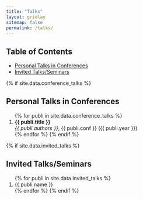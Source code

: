 ```yaml
---
title: "Talks"
layout: gridlay
sitemap: false
permalink: /talks/
---
```



## Table of Contents
- [Personal Talks in Conferences](#personal)
- [Invited Talks/Seminars](#invited)


{% if site.data.conference_talks %}
## Personal Talks in Conferences
<a id="personal"></a>

<ol>
{% for publi in site.data.conference_talks %}
<li>
<strong>{{ publi.title }}</strong> <br/> <i>{{ publi.authors }}</i>, {{ publi.conf }} ({{ publi.year }})
</li>
{% endfor %}
{% endif %}
</ol>

{% if site.data.invited_talks %}
## Invited Talks/Seminars
<a id="invited"></a>

<ol>
{% for publi in site.data.invited_talks %}
<li>
{{ publi.name }}
</li>
{% endfor %}
{% endif %}
</ol>